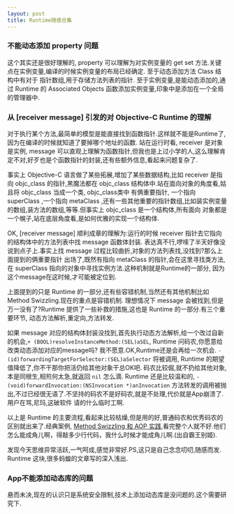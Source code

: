 ```yaml
---
layout: post
title: Runtime随感合集
---
```


### 不能动态添加 property 问题
这个其实还是很好理解的, property 可以理解为对实例变量的 get set 方法.关键点在实例变量,编译的时候实例变量的布局已经确定.
至于动态添加方法 Class 结构中有对于 指针数组,用于存储方法列表的指针.
至于实例变量,是能动态添加的,通过 Runtime 的 Associated Objects 函数添加实例变量,印象中是添加在一个全局的管理器中.



### 从 [receiver message] 引发的对 Objective-C Runtime 的理解
对于执行某个方法,最简单的模型是能直接找到函数指针.这样就不能是Runtime了,因为在编译的时候就知道了要掉哪个地址的函数.
站在运行时看, receiver 是对象是实例, message 可以直观上理解为函数指针,但我也是上过小学的人,这么理解肯定不对,好歹也是个函数指针的封装,还有些额外信息,看起来问题复杂了.

事实上 Objective-C 语言做了某些拓展,增加了某些数据结构,比如 receiver 是指向 objc_class 的指针,黑魔法都在 objc_class
结构体中.站在面向对象的角度看,姑且将 objc_class 当成一个类, objc_class类中 有俩重要指针, 一个指向 superClass ,一个指向
metaClass ,还有一些其他重要的指针数组,比如装实例变量的数组,装方法的数组,等等.但事实上 objc_class 是一个结构体,所有面向
对象都是一个幌子,站在底层角度看,是如何优雅的实现一个结构体.

OK, [receiver message] 顺利成章的理解为:运行的时候 receiver 指针去它指向的结构体中的方法列表中找 message 函数体封装.
表达真不行,啰嗦了半天好像没说到点子上.事实上找 message 过程比较曲折,对象的方法列表找,没找到?那么上面提到的俩重要指针
出场了,既然有指向 metaClass 的指针,会在这里寻找类方法, 在 superClass 指向的对象中寻找实例方法.这种机制就是Runtime的一部分,
因为这个message在这时候,才可能被定位到.

上面提到的只是 Runtime 的一部分,还有些容错机制,当然还有其他机制比如 Method Swizzling.现在的重点是容错机制.
理想情况下 message 会被找到,但是万一没有了?Runtime 提供了一些补救的措施,这也是 Runtime 的一部分.有三个重要环节,
动态方法解析,重定向,方法转发.

如果 message 对应的结构体封装没找到,首先执行动态方法解析,给一个改过自新的机会,`+ (BOOL)resolveInstanceMethod:(SEL)aSEL`,
Runtime 问码农,你愿意给改类动态添加对应的message吗? 我不愿意.OK,Runtime还是会再给一次机会. `- (id)forwardingTargetForSelector:(SEL)aSelector` 将被调用, Runtime 的期望值降低了,你不干那你把活仍给其他对象干总OK吧.
码农比较倔,就不扔给其他对象,本是同根生,相煎何太急,就返回 `nil` 怎么滴. Runtime 还是比较温和的, `- (void)forwardInvocation:(NSInvocation *)anInvocation` 方法转发的调用被抛出,不过已经很无语了.不坚持的码农不是好码农,就是不处理,代价就是App崩溃了.用户在骂,尼玛,这破软件
请的什么临时工啊.

以上是 Runtime 的主要流程,看起来比较枯燥,但是用的好,普通码农和优秀码农的区别就出来了.经典案例, [Method Swizzling 和 AOP 实践](http://tech.glowing.com/cn/method-swizzling-aop/),看完整个人就不好.他们怎么能成角儿啊，得敲多少行代码，我什么时候才能成角儿啊.(出自霸王别姬).

发现今天思维异常活跃,一气呵成,感觉非常好.PS,这只是自己念念叨叨,随感而发. Runtime 这块,很多蚂蝗的文章写的深入浅出.



### App不能添加动态库的问题
悬而未决,现在的认识只是系统安全限制,技术上添加动态库是没问题的.这个需要研究下.
